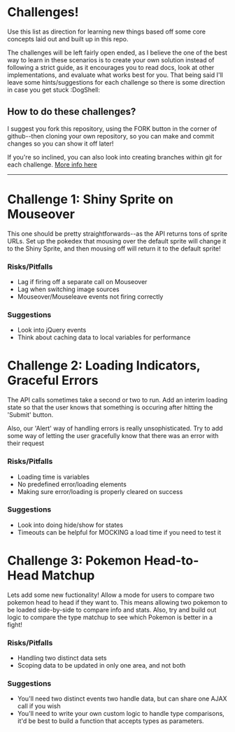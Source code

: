 # Challenges!

Use this list as direction for learning new things based off some core concepts laid out and built up in this repo.

The challenges will be left fairly open ended, as I believe the one of the best way to learn in these scenarios is to create your own solution instead of following a strict guide, as it encourages you to read docs, look at other implementations, and evaluate what works best for you.  That being said I'll leave some hints/suggestions for each challenge so there is some direction in case you get stuck :DogShell:

## How to do these challenges?

I suggest you fork this repository, using the FORK button in the corner of github--then cloning your own repository, so you can make and commit changes so you can show it off later!

If you're so inclined, you can also look into creating branches within git for each challenge.   [More info here](https://git-scm.com/book/en/v2/Git-Branching-Branches-in-a-Nutshell)

-----

# Challenge 1: Shiny Sprite on Mouseover

This one should be pretty straightforwards--as the API returns tons of sprite URLs.  Set up the pokedex that mousing over the default sprite will change it to the Shiny Sprite, and then mousing off will return it to the default sprite!

### Risks/Pitfalls

* Lag if firing off a separate call on Mouseover
* Lag when switching image sources
* Mouseover/Mouseleave events not firing correctly

### Suggestions

* Look into jQuery events
* Think about caching data to local variables for performance

# Challenge 2: Loading Indicators, Graceful Errors

The API calls sometimes take a second or two to run.  Add an interim loading state so that the user knows that something is occuring after hitting the 'Submit' button.

Also, our 'Alert' way of handling errors is really unsophisticated.  Try to add some way of letting the user gracefully know that there was an error with their request

### Risks/Pitfalls

* Loading time is variables
* No predefined error/loading elements
* Making sure error/loading is properly cleared on success

### Suggestions

* Look into doing hide/show for states
* Timeouts can be helpful for MOCKING a load time if you need to test it

# Challenge 3: Pokemon Head-to-Head Matchup

Lets add some new fuctionality!  Allow a mode for users to compare two pokemon head to head if they want to.  This means allowing two pokemon to be loaded side-by-side to compare info and stats.  Also, try and build out logic to compare the type matchup to see which Pokemon is better in a fight!

### Risks/Pitfalls

* Handling two distinct data sets
* Scoping data to be updated in only one area, and not both

### Suggestions

* You'll need two distinct events two handle data, but can share one AJAX call if you wish
* You'll need to write your own custom logic to handle type comparisons, it'd be best to build a function that accepts types as parameters.